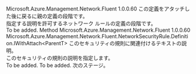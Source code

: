 <Type Name="IWithDescription&lt;ParentT&gt;" FullName="Microsoft.Azure.Management.Network.Fluent.NetworkSecurityRule.Definition.IWithDescription&lt;ParentT&gt;">
  <TypeSignature Language="C#" Value="public interface IWithDescription&lt;ParentT&gt;" />
  <TypeSignature Language="ILAsm" Value=".class public interface auto ansi abstract IWithDescription`1&lt;ParentT&gt;" />
  <TypeSignature Language="DocId" Value="T:Microsoft.Azure.Management.Network.Fluent.NetworkSecurityRule.Definition.IWithDescription`1" />
  <TypeSignature Language="VB.NET" Value="Public Interface IWithDescription(Of ParentT)" />
  <TypeSignature Language="F#" Value="type IWithDescription&lt;'ParentT&gt; = interface" />
  <AssemblyInfo>
    <AssemblyName>Microsoft.Azure.Management.Network.Fluent</AssemblyName>
    <AssemblyVersion>1.0.0.60</AssemblyVersion>
  </AssemblyInfo>
  <TypeParameters>
    <TypeParameter Name="ParentT" />
  </TypeParameters>
  <Interfaces />
  <Docs>
    <typeparam name="ParentT">この定義をアタッチした後に戻るに親の定義の段階です。</typeparam>
    <summary>
            指定する説明を許可するネットワーク ルールの定義の段階です。
            </summary>
    <remarks>To be added.</remarks>
  </Docs>
  <Members>
    <Member MemberName="WithDescription">
      <MemberSignature Language="C#" Value="public Microsoft.Azure.Management.Network.Fluent.NetworkSecurityRule.Definition.IWithAttach&lt;ParentT&gt; WithDescription (string description);" />
      <MemberSignature Language="ILAsm" Value=".method public hidebysig newslot virtual instance class Microsoft.Azure.Management.Network.Fluent.NetworkSecurityRule.Definition.IWithAttach`1&lt;!ParentT&gt; WithDescription(string description) cil managed" />
      <MemberSignature Language="DocId" Value="M:Microsoft.Azure.Management.Network.Fluent.NetworkSecurityRule.Definition.IWithDescription`1.WithDescription(System.String)" />
      <MemberSignature Language="VB.NET" Value="Public Function WithDescription (description As String) As IWithAttach(Of ParentT)" />
      <MemberSignature Language="F#" Value="abstract member WithDescription : string -&gt; Microsoft.Azure.Management.Network.Fluent.NetworkSecurityRule.Definition.IWithAttach&lt;'ParentT&gt;" Usage="iWithDescription.WithDescription description" />
      <MemberType>Method</MemberType>
      <AssemblyInfo>
        <AssemblyName>Microsoft.Azure.Management.Network.Fluent</AssemblyName>
        <AssemblyVersion>1.0.0.60</AssemblyVersion>
      </AssemblyInfo>
      <ReturnValue>
        <ReturnType>Microsoft.Azure.Management.Network.Fluent.NetworkSecurityRule.Definition.IWithAttach&lt;ParentT&gt;</ReturnType>
      </ReturnValue>
      <Parameters>
        <Parameter Name="description" Type="System.String" />
      </Parameters>
      <Docs>
        <param name="description">このセキュリティの規則に関連付けるテキストの説明。</param>
        <summary>
            このセキュリティの規則の説明を指定します。
            </summary>
        <returns>To be added.</returns>
        <remarks>To be added.</remarks>
        <return>次のステージ。</return>
      </Docs>
    </Member>
  </Members>
</Type>
